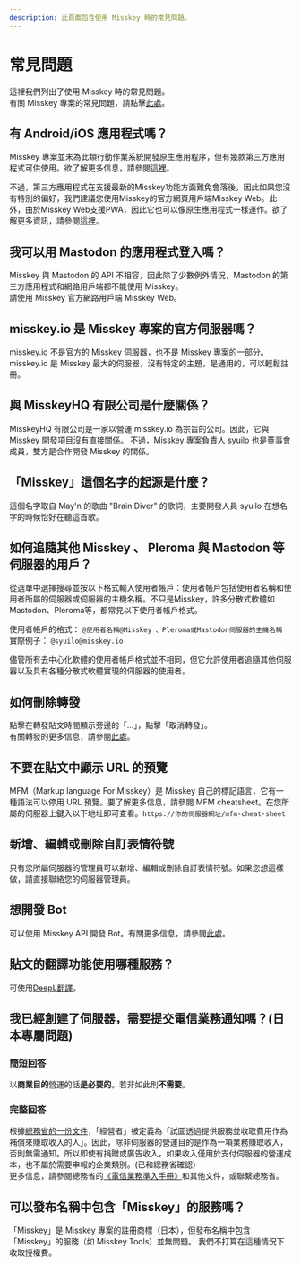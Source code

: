 ```yaml
---
description: 此頁面包含使用 Misskey 時的常見問題。
---
```


# 常見問題

這裡我們列出了使用 Misskey 時的常見問題。<br>
有關 Misskey 專案的常見問題，請點擊[此處](../../about-misskey#よくある質問)。

## 有 Android/iOS 應用程式嗎？

Misskey 專案並未為此類行動作業系統開發原生應用程序，但有幾款第三方應用程式可供使用。欲了解更多信息，請參閱[這裡](./apps)。<br>

不過，第三方應用程式在支援最新的Misskey功能方面難免會落後，因此如果您沒有特別的偏好，我們建議您使用Misskey的官方網頁用戶端Misskey Web。此外，由於Misskey Web支援PWA，因此它也可以像原生應用程式一樣運作。欲了解更多資訊，請參閱[這裡](todo)。

## 我可以用 Mastodon 的應用程式登入嗎？

Misskey 與 Mastodon 的 API 不相容，因此除了少數例外情況，Mastodon 的第三方應用程式和網路用戶端都不能使用 Misskey。<br>
請使用 Misskey 官方網路用戶端 Misskey Web。

## misskey.io 是 Misskey 專案的官方伺服器嗎？

misskey.io 不是官方的 Misskey 伺服器，也不是 Misskey 專案的一部分。misskey.io 是 Misskey 最大的伺服器，沒有特定的主題，是通用的，可以輕鬆註冊。

## 與 MisskeyHQ 有限公司是什麼關係？

MisskeyHQ 有限公司是一家以營運 misskey.io 為宗旨的公司。因此，它與 Misskey 開發項目沒有直接關係。
不過，Misskey 專案負責人 syuilo 也是董事會成員，雙方是合作開發 Misskey 的關係。

## 「Misskey」這個名字的起源是什麼？

這個名字取自 May'n 的歌曲 "Brain Diver" 的歌詞，主要開發人員 syuilo 在想名字的時候恰好在聽這首歌。

## 如何追隨其他 Misskey 、 Pleroma 與 Mastodon 等伺服器的用戶？

從選單中選擇搜尋並按以下格式輸入使用者帳戶：使用者帳戶包括使用者名稱和使用者所屬的伺服器或伺服器的主機名稱。不只是Misskey，許多分散式軟體如Mastodon、Pleroma等，都常見以下使用者帳戶格式。<br>

使用者帳戶的格式： `@使用者名稱@Misskey 、Pleroma或Mastodon伺服器的主機名稱`<br>
實際例子： `@syuilo@misskey.io`<br>

儘管所有去中心化軟體的使用者帳戶格式並不相同，但它允許使用者追隨其他伺服器以及具有各種分散式軟體實現的伺服器的使用者。

## 如何刪除轉發

點擊在轉發貼文時間顯示旁邊的「...」，點擊「取消轉發」。<br>
有關轉發的更多信息，請參閱[此處](../features/note/#renote)。

## 不要在貼文中顯示 URL 的預覽

MFM（Markup language For Misskey）是 Misskey 自己的標記語言，它有一種語法可以停用 URL 預覽。要了解更多信息，請參閱 MFM cheatsheet。在您所屬的伺服器上鍵入以下地址即可查看。`https://你的伺服器網址/mfm-cheat-sheet`

## 新增、編輯或刪除自訂表情符號

只有您所屬伺服器的管理員可以新增、編輯或刪除自訂表情符號。如果您想這樣做，請直接聯絡您的伺服器管理員。

## 想開發 Bot

可以使用 Misskey API 開發 Bot。有關更多信息，請參閱[此處](../../for-developers/api/)。

## 貼文的翻譯功能使用哪種服務？

可使用[DeepL翻譯](https://www.deepl.com/)。

## 我已經創建了伺服器，需要提交電信業務通知嗎？(日本專屬問題)

### 簡短回答

以**商業目的**營運的話**是必要的**。若非如此則**不需要**。

### 完整回答

根據[總務省的一份文件](https://www.soumu.go.jp/main_content/000477428.pdf)，「經營者」被定義為「試圖透過提供服務並收取費用作為補償來賺取收入的人」。因此，除非伺服器的營運目的是作為一項業務賺取收入，否則無需通知。所以即使有捐贈或廣告收入，如果收入僅用於支付伺服器的營運成本，也不屬於需要申報的企業類別。(已和總務省確認）<br>
更多信息，請參閱總務省的[《電信業務準入手冊》](https://www.soumu.go.jp/main_content/000477428.pdf)和其他文件，或聯繫總務省。

## 可以發布名稱中包含「Misskey」的服務嗎？

「Misskey」是 Misskey 專案的註冊商標（日本），但發布名稱中包含「Misskey」的服務（如 Misskey Tools）並無問題。
我們不打算在這種情況下收取授權費。
